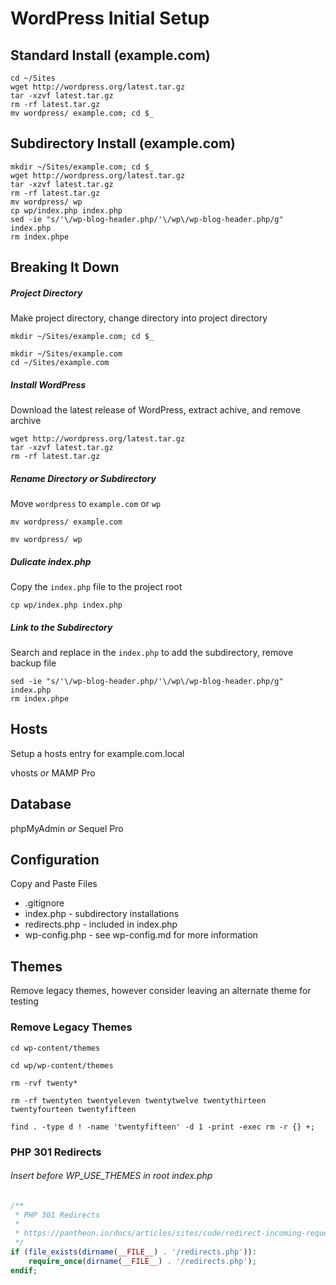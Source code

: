 # WordPress Initial Setup

## Standard Install (example.com)
```shell
cd ~/Sites
wget http://wordpress.org/latest.tar.gz
tar -xzvf latest.tar.gz
rm -rf latest.tar.gz
mv wordpress/ example.com; cd $_
```

## Subdirectory Install (example.com)
```shell
mkdir ~/Sites/example.com; cd $_
wget http://wordpress.org/latest.tar.gz
tar -xzvf latest.tar.gz
rm -rf latest.tar.gz
mv wordpress/ wp
cp wp/index.php index.php
sed -ie "s/'\/wp-blog-header.php/'\/wp\/wp-blog-header.php/g" index.php
rm index.phpe
```

## Breaking It Down

##### Project Directory
Make project directory, change directory into project directory 
```shell
mkdir ~/Sites/example.com; cd $_
```
```shell
mkdir ~/Sites/example.com
cd ~/Sites/example.com
```

##### Install WordPress
Download the latest release of WordPress, extract achive, and remove archive
```shell
wget http://wordpress.org/latest.tar.gz
tar -xzvf latest.tar.gz
rm -rf latest.tar.gz
```

##### Rename Directory or Subdirectory
Move ```wordpress``` to ```example.com``` or ```wp```
```shell
mv wordpress/ example.com
```
```shell
mv wordpress/ wp
```

##### Dulicate index.php
Copy the ```index.php``` file to the project root
```shell
cp wp/index.php index.php
```

##### Link to the Subdirectory
Search and replace in the ```index.php``` to add the subdirectory, remove backup file
```shell
sed -ie "s/'\/wp-blog-header.php/'\/wp\/wp-blog-header.php/g" index.php
rm index.phpe
```

## Hosts
Setup a hosts entry for example.com.local

vhosts _or_ MAMP Pro

## Database

phpMyAdmin _or_ Sequel Pro

## Configuration
Copy and Paste Files
- .gitignore
- index.php - subdirectory installations
- redirects.php - included in index.php
- wp-config.php - see wp-config.md for more information

## Themes
Remove legacy themes, however consider leaving an alternate theme for testing
### Remove Legacy Themes
```shell
cd wp-content/themes
```
```shell
cd wp/wp-content/themes
```
```shell
rm -rvf twenty*
```
```shell
rm -rf twentyten twentyeleven twentytwelve twentythirteen twentyfourteen twentyfifteen
```
```shell
find . -type d ! -name 'twentyfifteen' -d 1 -print -exec rm -r {} +;
```

### PHP 301 Redirects
###### Insert before WP_USE_THEMES in root index.php
```php
/**
 * PHP 301 Redirects
 *
 * https://pantheon.io/docs/articles/sites/code/redirect-incoming-requests/
 */
if (file_exists(dirname(__FILE__) . '/redirects.php')):
	require_once(dirname(__FILE__) . '/redirects.php');
endif;
```
